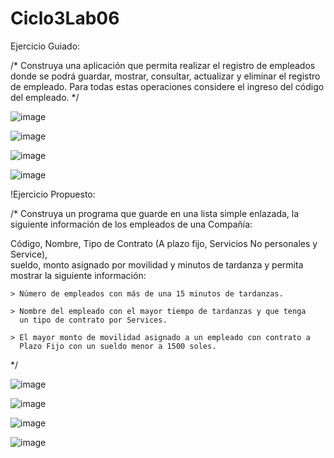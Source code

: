 # Ciclo3Lab06

Ejercicio Guiado:

/*
  Construya una aplicación que permita realizar el registro 
  de empleados donde se podrá guardar, mostrar, consultar, 
  actualizar y eliminar el registro de empleado. 
  Para todas estas operaciones considere el 
  ingreso del código del empleado.
*/

![image](https://github.com/Juan24AM/Ciclo3Lab06/assets/119544309/709221b1-75a0-46a4-8baf-dc25a2e49d76)

![image](https://github.com/Juan24AM/Ciclo3Lab06/assets/119544309/70dfd2c3-6c37-4901-a185-7044bc5fb0f7)

![image](https://github.com/Juan24AM/Ciclo3Lab06/assets/119544309/b6079225-5326-4228-8bea-f71c62583e4c)

![image](https://github.com/Juan24AM/Ciclo3Lab06/assets/119544309/8b34c546-bad6-4634-b011-fdaa23598fa3)

!Ejercicio Propuesto:

/*
Construya un programa que guarde en una lista simple enlazada, 
la siguiente información de los empleados de una Compañía: 

Código, Nombre, Tipo de Contrato (A plazo fijo, Servicios No personales y Service),  
sueldo, monto asignado por movilidad y minutos de tardanza y permita mostrar la siguiente información:

    > Número de empleados con más de una 15 minutos de tardanzas.

    > Nombre del empleado con el mayor tiempo de tardanzas y que tenga 
      un tipo de contrato por Services.

    > El mayor monto de movilidad asignado a un empleado con contrato a
      Plazo Fijo con un sueldo menor a 1500 soles.
*/

![image](https://github.com/Juan24AM/Ciclo3Lab06/assets/119544309/c63a988c-4eff-4c21-a8be-3a85e6d7e701)

![image](https://github.com/Juan24AM/Ciclo3Lab06/assets/119544309/0375d0f0-81a7-4082-9575-74c2055a4489)

![image](https://github.com/Juan24AM/Ciclo3Lab06/assets/119544309/fad0423e-8f3b-4a8f-8a72-8cc1dfab1cd9)

![image](https://github.com/Juan24AM/Ciclo3Lab06/assets/119544309/7d9633af-9972-4c6a-8c62-6eeadc6f27f3)

